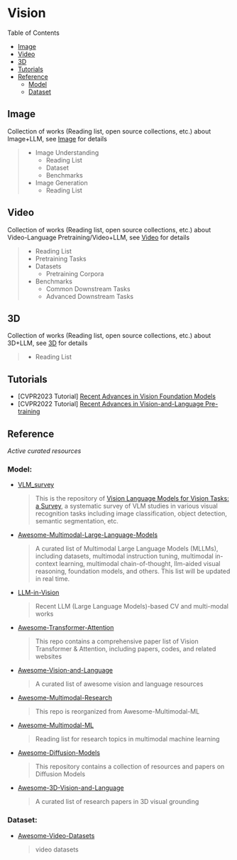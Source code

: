 # Vision

Table of Contents

- [Image](#image)
- [Video](#video)
- [3D](#3d)
- [Tutorials](#tutorials)
- [Reference](#reference)
  - [Model](#model)
  - [Dataset](#dataset)

## Image

Collection of works (Reading list, open source collections, etc.) about Image+LLM, see [Image](Image.md) for details

> - Image Understanding
>   - Reading List
>   - Dataset
>   - Benchmarks
> - Image Generation
>   - Reading List

## Video

Collection of works (Reading list, open source collections, etc.) about Video-Language Pretraining/Video+LLM, see [Video](Video.md) for details

> - Reading List
> - Pretraining Tasks
> - Datasets
>   - Pretraining Corpora
> - Benchmarks
>   - Common Downstream Tasks
>   - Advanced Downstream Tasks

## 3D

Collection of works (Reading list, open source collections, etc.) about 3D+LLM, see [3D](3D.md) for details

> - Reading List

## Tutorials

- [CVPR2023 Tutorial] [Recent Advances in Vision Foundation Models](https://vlp-tutorial.github.io/)
- [CVPR2022 Tutorial] [Recent Advances in Vision-and-Language Pre-training](https://vlp-tutorial.github.io/)

## Reference

*Active curated resources*

### Model:

- [VLM_survey](https://github.com/jingyi0000/VLM_survey)
  > This is the repository of [Vision Language Models for Vision Tasks: a Survey](https://arxiv.org/abs/2304.00685), a systematic survey of VLM studies in various visual recognition tasks including image classification, object detection, semantic segmentation, etc. 

- [Awesome-Multimodal-Large-Language-Models](https://github.com/BradyFU/Awesome-Multimodal-Large-Language-Models)

  > A curated list of Multimodal Large Language Models (MLLMs), including datasets, multimodal instruction tuning, multimodal in-context learning, multimodal chain-of-thought, llm-aided visual reasoning, foundation models, and others. This list will be updated in real time.
  >
- [LLM-in-Vision](https://github.com/DirtyHarryLYL/LLM-in-Vision)

  > Recent LLM (Large Language Models)-based CV and multi-modal works
  >
- [Awesome-Transformer-Attention](https://github.com/cmhungsteve/Awesome-Transformer-Attention)

  > This repo contains a comprehensive paper list of Vision Transformer & Attention, including papers, codes, and related websites
  >
- [Awesome-Vision-and-Language](https://github.com/sangminwoo/awesome-vision-and-language)

  > A curated list of awesome vision and language resources
  >

- [Awesome-Multimodal-Research](https://github.com/Eurus-Holmes/Awesome-Multimodal-Research)

  > This repo is reorganized from Awesome-Multimodal-ML
  >
- [Awesome-Multimodal-ML](https://github.com/pliang279/awesome-multimodal-ml)

  > Reading list for research topics in multimodal machine learning
  >

- [Awesome-Diffusion-Models](https://github.com/heejkoo/Awesome-Diffusion-Models)

  > This repository contains a collection of resources and papers on Diffusion Models
  >
- [Awesome-3D-Vision-and-Language](https://github.com/jianghaojun/Awesome-3D-Vision-and-Language)

  > A curated list of research papers in 3D visual grounding
  >

### Dataset:

- [Awesome-Video-Datasets](https://github.com/xiaobai1217/Awesome-Video-Datasets#Video-and-Language)
  > video datasets
  >
